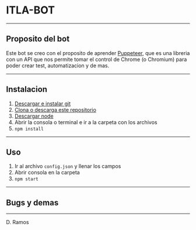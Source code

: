# ITLA-BOT
---
## Proposito del bot

Este bot se creo con el proposito de aprender [Puppeteer](https://pptr.dev/), que es una libreria con un API que nos permite tomar el control de Chrome (o Chromium) para poder crear test, automatizacion y de mas.

---
## Instalacion
1. [Descargar e instalar git](https://git-scm.com/)
2. [Clona o descarga este repositorio](https://git-scm.com/book/es/v1/Fundamentos-de-Git-Obteniendo-un-repositorio-Git#Clonando-un-repositorio-existente)
3. [Descargar node](https://nodejs.org/es/)
4. Abrir la consola o terminal e ir a la carpeta con los archivos
5. `npm install`

---
## Uso
1. Ir al archivo `config.json` y llenar los campos
2. Abrir consola en la carpeta
3. `npm start`

---
## Bugs y demas

---

 D. Ramos
